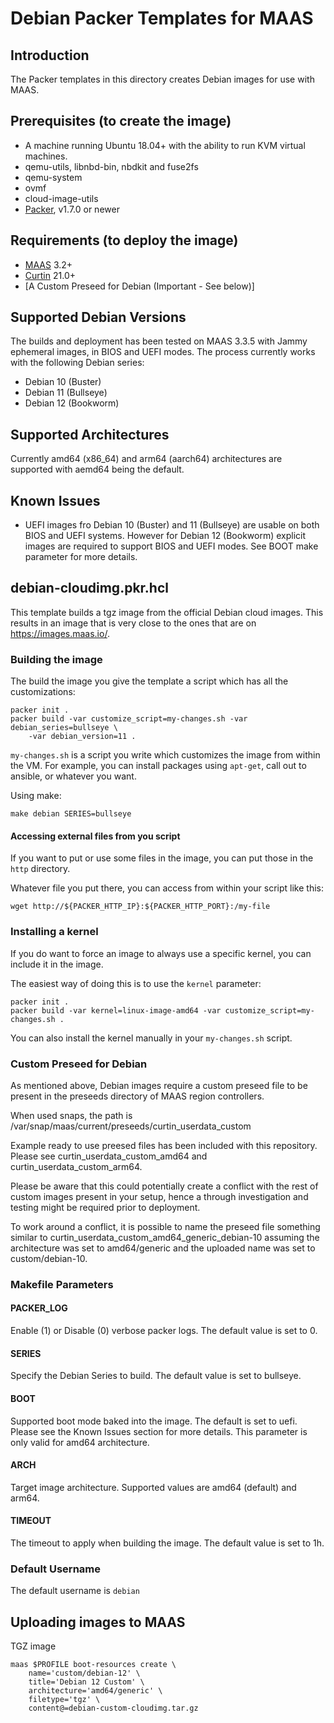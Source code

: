 # Debian Packer Templates for MAAS

## Introduction

The Packer templates in this directory creates Debian images for use with MAAS.

## Prerequisites (to create the image)

* A machine running Ubuntu 18.04+ with the ability to run KVM virtual machines.
* qemu-utils, libnbd-bin, nbdkit and fuse2fs
* qemu-system
* ovmf
* cloud-image-utils
* [Packer](https://www.packer.io/intro/getting-started/install.html), v1.7.0 or newer

## Requirements (to deploy the image)

* [MAAS](https://maas.io) 3.2+
* [Curtin](https://launchpad.net/curtin) 21.0+
* [A Custom Preseed for Debian (Important - See below)]

## Supported Debian Versions

The builds and deployment has been tested on MAAS 3.3.5 with Jammy ephemeral images,
in BIOS and UEFI modes. The process currently works with the following Debian series:

* Debian 10 (Buster)
* Debian 11 (Bullseye)
* Debian 12 (Bookworm)

## Supported Architectures

Currently amd64 (x86_64) and arm64 (aarch64) architectures are supported with aemd64
being the default.

## Known Issues

* UEFI images fro Debian 10 (Buster) and 11 (Bullseye) are usable on both BIOS and 
UEFI systems. However for Debian 12 (Bookworm) explicit images are required to
support BIOS and UEFI modes. See BOOT make parameter for more details.


## debian-cloudimg.pkr.hcl

This template builds a tgz image from the official Debian cloud images. This
results in an image that is very close to the ones that are on
<https://images.maas.io/>.

### Building the image

The build the image you give the template a script which has all the
customizations:

```shell
packer init .
packer build -var customize_script=my-changes.sh -var debian_series=bullseye \
    -var debian_version=11 .
```

`my-changes.sh` is a script you write which customizes the image from within
the VM. For example, you can install packages using `apt-get`, call out to
ansible, or whatever you want.

Using make:

```shell
make debian SERIES=bullseye
```

#### Accessing external files from you script

If you want to put or use some files in the image, you can put those in the `http` directory.

Whatever file you put there, you can access from within your script like this:

```shell
wget http://${PACKER_HTTP_IP}:${PACKER_HTTP_PORT}:/my-file
```

### Installing a kernel

If you do want to force an image to always use a specific kernel, you can
include it in the image.

The easiest way of doing this is to use the `kernel` parameter:

```shell
packer init .
packer build -var kernel=linux-image-amd64 -var customize_script=my-changes.sh .
```

You can also install the kernel manually in your `my-changes.sh` script.

### Custom Preseed for Debian

As mentioned above, Debian images require a custom preseed file to be present in the
preseeds directory of MAAS region controllers. 

When used snaps, the path is /var/snap/maas/current/preseeds/curtin_userdata_custom

Example ready to use preesed files has been included with this repository. Please
see curtin_userdata_custom_amd64 and curtin_userdata_custom_arm64.

Please be aware that this could potentially create a conflict with the rest of custom
images present in your setup, hence a through investigation and testing might be
required prior to deployment.

To work around a conflict, it is possible to name the preseed file something similar to
curtin_userdata_custom_amd64_generic_debian-10 assuming the architecture was set to
amd64/generic and the uploaded name was set to custom/debian-10.

### Makefile Parameters

#### PACKER_LOG

Enable (1) or Disable (0) verbose packer logs. The default value is set to 0.

#### SERIES

Specify the Debian Series to build. The default value is set to bullseye.

#### BOOT

Supported boot mode baked into the image. The default is set to uefi. Please
see the Known Issues section for more details. This parameter is only valid 
for amd64 architecture.

#### ARCH

Target image architecture. Supported values are amd64 (default) and arm64.

#### TIMEOUT

The timeout to apply when building the image. The default value is set to 1h.

### Default Username

The default username is ```debian```

## Uploading images to MAAS

TGZ image

```shell
maas $PROFILE boot-resources create \
    name='custom/debian-12' \
    title='Debian 12 Custom' \
    architecture='amd64/generic' \
    filetype='tgz' \
    content@=debian-custom-cloudimg.tar.gz
```
